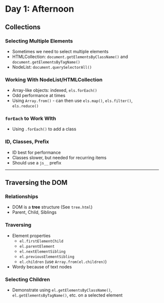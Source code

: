 # Day 1: Afternoon

## Collections

### Selecting Multiple Elements
- Sometimes we need to select multiple elements
- HTMLCollection: `document.getElementsByClassName()` and `document.getElementsByTagName()`
- NodeList: `document.querySelectorAll()`

### Working With NodeList/HTMLCollection
- Array-like objects: indexed, `els.forEach()`
- Odd performance at times
- Using `Array.from()` - can then use `els.map()`, `els.filter()`, `els.reduce()`

### `forEach` to Work WIth
- Using `.forEach()` to add a class

### ID, Classes, Prefix
- ID best for performance
- Classes slower, but needed for recurring items
- Should use a `js__` prefix

---

## Traversing the DOM

### Relationships
- DOM is a **tree** structure (See `tree.html`)
- Parent, Child, Siblings

### Traversing
- Element properties
    - `el.firstElementChild`
    - `el.parentElement`
    - `el.nextElementSibling`
    - `el.previousElementSibling`
    - `el.children` (use `Array.from(el.children)`)
- Wordy because of text nodes

### Selecting Children
- Demonstrate using `el.getElementsByClassName()`, `el.getElementsByTagName()`, etc. on a selected element
